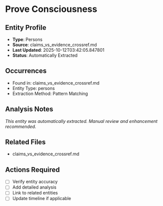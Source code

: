 # Prove Consciousness

## Entity Profile
- **Type**: Persons
- **Source**: claims_vs_evidence_crossref.md
- **Last Updated**: 2025-10-12T03:42:05.847801
- **Status**: Automatically Extracted

## Occurrences
- Found in: claims_vs_evidence_crossref.md
- Entity Type: persons
- Extraction Method: Pattern Matching

## Analysis Notes
*This entity was automatically extracted. Manual review and enhancement recommended.*

## Related Files
- claims_vs_evidence_crossref.md

## Actions Required
- [ ] Verify entity accuracy
- [ ] Add detailed analysis
- [ ] Link to related entities
- [ ] Update timeline if applicable
